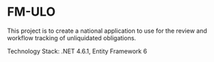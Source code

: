 # FM-ULO
This project is to create a national application to use for the review and workflow tracking of unliquidated obligations. 

Technology Stack: .NET 4.6.1, Entity Framework 6 
